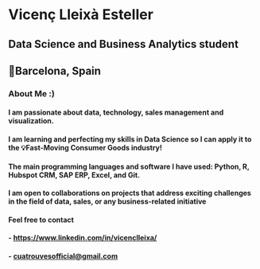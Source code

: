 

# Vicenç Lleixà Esteller
## Data Science and Business Analytics student
## 📍Barcelona, Spain

### About Me :)
#### I am passionate about data, technology, sales management and visualization.
#### I am learning and perfecting my skills in Data Science so I can apply it to the 💡Fast-Moving Consumer Goods industry!
#### The main programming languages and software I have used: Python, R, Hubspot CRM, SAP ERP, Excel, and Git.

#### I am open to collaborations on projects that address exciting challenges in the field of data, sales, or any business-related initiative
#### Feel free to **contact** 
#### - https://www.linkedin.com/in/vicenclleixa/
#### - cuatrouvesofficial@gmail.com



<!---
vicenclleixa/vicenclleixa is a ✨ special ✨ repository because its `README.md` (this file) appears on your GitHub profile.
You can click the Preview link to take a look at your changes.
--->
